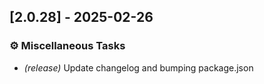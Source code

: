 ## [2.0.28] - 2025-02-26

### ⚙️ Miscellaneous Tasks

- *(release)* Update changelog and bumping package.json

<!-- generated by git-cliff -->
